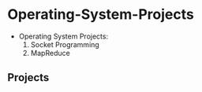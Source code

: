 # Operating-System-Projects
- Operating System Projects:
  1. Socket Programming
  2. MapReduce
## Projects

